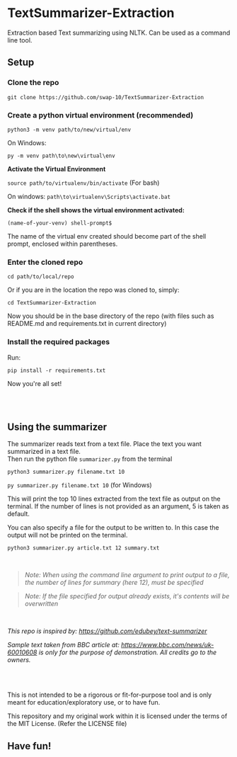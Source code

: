 # TextSummarizer-Extraction
Extraction based Text summarizing using NLTK. Can be used as a command line tool.

## Setup
### Clone the repo

```git clone https://github.com/swap-10/TextSummarizer-Extraction```

### Create a python virtual environment (recommended)

```python3 -m venv path/to/new/virtual/env```

On Windows:

```py -m venv path\to\new\virtual\env```


**Activate the Virtual Environment**

```source path/to/virtualenv/bin/activate```
(For bash)

On windows:
```path\to\virtualenv\Scripts\activate.bat```



**Check if the shell shows the virtual environment activated:**

```(name-of-your-venv) shell-prompt$```

The name of the virtual env created should become part of the shell prompt, enclosed within parentheses.

### Enter the cloned repo

```cd path/to/local/repo```

Or if you are in the location the repo was cloned to, simply:

```cd TextSummarizer-Extraction```

Now you should be in the base directory of the repo (with files such as README.md and requirements.txt in current directory)

### Install the required packages

Run:

```pip install -r requirements.txt```

Now you're all set!

<br>
<br>

## Using the summarizer

The summarizer reads text from a text file. Place the text you want summarized in a text file.<br>
Then run the python file ```summarizer.py``` from the terminal

```python3 summarizer.py filename.txt 10```

```py summarizer.py filename.txt 10``` (for Windows)

This will print the top 10 lines extracted from the text file as output on the terminal.
If the number of lines is not provided as an argument, 5 is taken as default.

You can also specify a file for the output to be written to. In this case the output will not be printed on the terminal.

```python3 summarizer.py article.txt 12 summary.txt```

<br>

>*Note: When using the command line argument to print output to a file, the number of lines for summary (here 12), must be specified*

>*Note: If the file specified for output already exists, it's contents will be overwritten*

<br>

*This repo is inspired by: https://github.com/edubey/text-summarizer*

*Sample text taken from BBC article at: https://www.bbc.com/news/uk-60010608 is only for the purpose of demonstration. All credits go to the owners.*

<br>
<br>

This is not intended to be a rigorous or fit-for-purpose tool and is only meant for education/exploratory use, or to have fun.

This repository and my original work within it is licensed under the terms of the MIT License. (Refer the LICENSE file)

## Have fun!